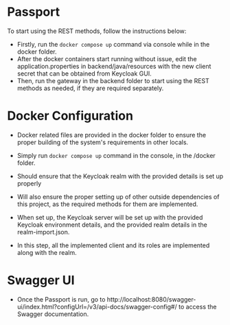 # Passport 

To start using the REST methods, follow the instructions below:
- Firstly, run the ```docker compose up```  command via console while in the docker folder.
- After the docker containers start running without issue, edit the application.properties in backend/java/resources with the new client secret that can be obtained from Keycloak GUI.
- Then, run the gateway in the backend folder to start using the REST methods as needed, if they are required separately.
# Docker Configuration

- Docker related files are provided in the docker folder to ensure the proper building of the system's requirements in other locals.
- Simply run ```docker compose up``` command in the console, in the /docker folder.
- Should ensure that the Keycloak realm with the provided details is set up properly
- Will also ensure the proper setting up of other outside dependencies of this project, as the required methods for them are implemented.

- When set up, the Keycloak server will be set up with the provided Keycloak environment details, and the provided realm details in the realm-import.json.
- In this step, all the implemented client and its roles are implemented along with the realm.

# Swagger UI
- Once the Passport is run, go to http://localhost:8080/swagger-ui/index.html?configUrl=/v3/api-docs/swagger-config#/ to access the Swagger documentation.